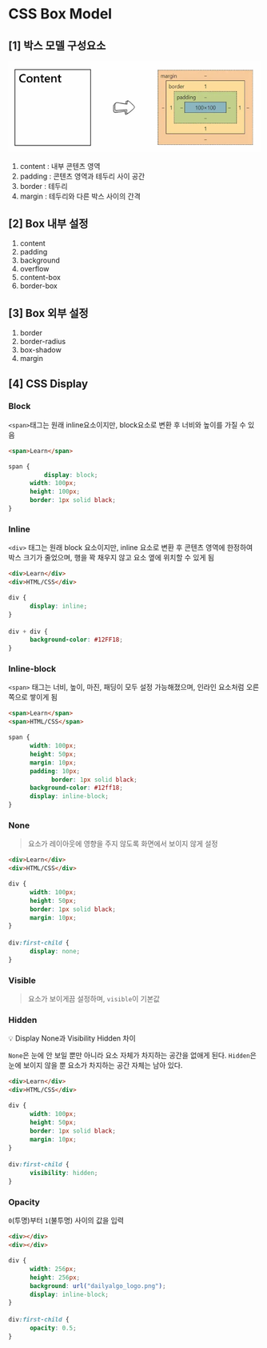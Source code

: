 # CSS Box Model
## [1] 박스 모델 구성요소 
![alt text](image.png)
1. content : 내부 콘텐츠 영역
2. padding : 콘텐츠 영역과 테두리 사이 공간
3. border : 테두리
4. margin : 테두리와 다른 박스 사이의 간격

## [2] Box 내부 설정
1. content
2. padding
3. background
4. overflow
5. content-box
6. border-box

## [3] Box 외부 설정
1. border
2. border-radius
3. box-shadow
4. margin
  
## [4] CSS Display
### Block  

  `<span>`태그는 원래 inline요소이지만, block요소로 변환 후 너비와 높이를 가질 수 있음

```html
<span>Learn</span>
```
```css
span {
		  display: block;
      width: 100px;
      height: 100px;
      border: 1px solid black;
}
```

### Inline

`<div>` 태그는 원래 block 요소이지만, inline 요소로 변환 후 콘텐츠 영역에 한정하여 박스 크기가 줄었으며, 행을 꽉 채우지 않고 요소 옆에 위치할 수 있게 됨

```html
<div>Learn</div>
<div>HTML/CSS</div>
```

```css
div {
      display: inline;
}

div + div {
      background-color: #12FF18;
}
```

### Inline-block

`<span>` 태그는 너비, 높이, 마진, 패딩이 모두 설정 가능해졌으며, 인라인 요소처럼 오른쪽으로 쌓이게 됨

```html
<span>Learn</span>
<span>HTML/CSS</span>
```

```css
span {
      width: 100px;
      height: 50px;
      margin: 10px;
      padding: 10px;
			border: 1px solid black;
      background-color: #12ff18;
      display: inline-block;
}
```

### None

> 요소가 레이아웃에 영향을 주지 않도록 화면에서 보이지 않게 설정
> 

```html
<div>Learn</div>
<div>HTML/CSS</div>
```

```css
div {
      width: 100px;
      height: 50px;
      border: 1px solid black;
      margin: 10px;
}

div:first-child {
      display: none;
}
```

### Visible

> 요소가 보이게끔 설정하며, `visible`이 기본값

### Hidden

<aside>
💡 Display None과 Visibility Hidden 차이

</aside>

`None`은 눈에 안 보일 뿐만 아니라 요소 자체가 차지하는 공간을 없애게 된다. `Hidden`은 눈에 보이지 않을 뿐 요소가 차지하는 공간 자체는 남아 있다.

```html
<div>Learn</div>
<div>HTML/CSS</div>
```

```css
div {
      width: 100px;
      height: 50px;
      border: 1px solid black;
      margin: 10px;
}

div:first-child {
      visibility: hidden;
}
```

### Opacity

 `0`(투명)부터 `1`(불투명) 사이의 값을 입력

```html
<div></div>
<div></div>
```

```css
div {
      width: 256px;
      height: 256px;
      background: url("dailyalgo_logo.png");
      display: inline-block;
}

div:first-child {
      opacity: 0.5;
}
```